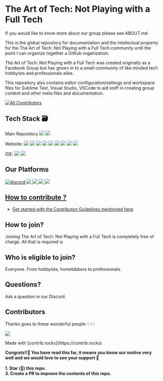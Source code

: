 # The Art of Tech: Not Playing with a Full Tech

If you would like to know more about our group please see ABOUT.md

This is the global repository for documentation and the intellectual property for the The Art of Tech: Not Playing with a Full Tech community until the point I can organize together a Github organization.

The Art of Tech: Not Playing with a Full Tech was created originally as a Facebook Group but has grown in to a small community of like minded tech hobbyists and professionals alike.

This repository also contains editor configuration/settings and workspace files for Sublime Text, Visual Studio, VSCode to aid staff in creating group content and other meta files and documentation.

[![All Contributors](https://img.shields.io/badge/all_contributors-bot-orange.svg?style=flat-square)](#contributors-)

## Tech Stack 🗃

 Main Repository
 <img src="https://img.shields.io/badge/Markdown-000000?style=for-the-badge&logo=markdown&logoColor=white"> <img src="https://img.shields.io/badge/Git-F05032?style=for-the-badge&logo=git&logoColor=white">

 Website:
 <img src="https://img.shields.io/badge/Bootstrap-563D7C?style=for-the-badge&logo=bootstrap&logoColor=white">
 <img src="https://img.shields.io/badge/jQuery-0769AD?style=for-the-badge&logo=jquery&logoColor=white" >
 <img src="https://img.shields.io/badge/Apache-D22128?style=for-the-badge&logo=Apache&logoColor=white">
 <img src="https://img.shields.io/badge/.NET-512BD4?style=for-the-badge&logo=dotnet&logoColor=white">
 <img src="https://img.shields.io/badge/C%23-239120?style=for-the-badge&logo=c-sharp&logoColor=white">
 <img src="https://img.shields.io/badge/MySQL-00000F?style=for-the-badge&logo=mysql&logoColor=white">
 <img src="https://img.shields.io/badge/CSS3-1572B6?style=for-the-badge&logo=css3&logoColor=white)">
 <img src="https://img.shields.io/badge/JavaScript-323330?style=for-the-badge&logo=javascript&logoColor=F7DF1E">
 <img src="https://img.shields.io/badge/PHP-777BB4?style=for-the-badge&logo=php&logoColor=white">

 IDE: <img src="https://img.shields.io/badge/Visual_Studio_Code-0078D4?style=for-the-badge&logo=visual%20studio%20code&logoColor=white">
 <img src="https://img.shields.io/badge/Visual_Studio-5C2D91?style=for-the-badge&logo=visual%20studio&logoColor=white">

## Our Platforms
 <a href="https://discord.gg/"><img src="https://img.shields.io/discord/612575111718895616" alt="discord">
 <img src="https://img.shields.io/badge/Discord-7289DA?style=for-the-badge&logo=discord&logoColor=white">
 <img src="https://aleen42.github.io/badges/src/reddit.svg">
 <img src="https://img.shields.io/badge/Facebook-1877F2?style=for-the-badge&logo=facebook&logoColor=white">
 <img src="https://img.shields.io/badge/YouTube-FF0000?style=for-the-badge&logo=youtube&logoColor=white">

## How to contribute ?

- Get started with the Contributon Guidelines mentioned [here](https://github.com/gbowne1/taotnpwaft/blob/main/CONTRIBUTING.md)

## How to join?

Joining The Art of Tech: Not Playing with a Full Tech is completely free of charge.  All that is required is

## Who is eligible to join?

Everyone.  From hobbyists, homelabbers to professionals.

## Questions?

Ask a question in our Discord.

## Contributors

Thanks goes to these wonderful people ✨✨:

<a href="https://github.com/gbowne1/taotnpwaft/graphs/contributors">
  <a href="https://github.com/gbowne1/taotnpwaft/graphs/contributors">
  <img src="https://contrib.rocks/image?repo=gbowne1/taotnpwaft" />
</a>
<p>Made with [contrib.rocks](https://contrib.rocks)</p>

**Congrats!!🎉 You have read this far, it means you know our motive very well and we would love to see your support 🙌** <br /> <br />
    **1. Star (🌟) this repo.** <br />
    **3. Create a PR to improve the contents of this repo.**
